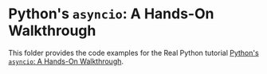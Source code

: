 # Python's `asyncio`: A Hands-On Walkthrough

This folder provides the code examples for the Real Python tutorial [Python's `asyncio`: A Hands-On Walkthrough](https://realpython.com/async-io-python/).
